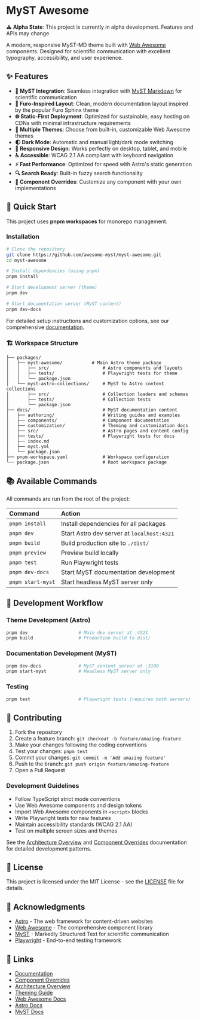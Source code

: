 # MyST Awesome

⚠️ **Alpha State**: This project is currently in alpha development. Features and APIs may change.

A modern, responsive MyST-MD theme built with [Web Awesome](https://webawesome.com) components. Designed for scientific communication with excellent typography, accessibility, and user experience.

## ✨ Features

- **📝 MyST Integration**: Seamless integration with [MyST Markdown](https://mystmd.org) for scientific communication
- **🎨 Furo-Inspired Layout**: Clean, modern documentation layout inspired by the popular Furo Sphinx theme
- **🌐 Static-First Deployment**: Optimized for sustainable, easy hosting on CDNs with minimal infrastructure requirements
- **🎨 Multiple Themes**: Choose from built-in, customizable Web Awesome themes
- **🌓 Dark Mode**: Automatic and manual light/dark mode switching
- **📱 Responsive Design**: Works perfectly on desktop, tablet, and mobile
- **♿ Accessible**: WCAG 2.1 AA compliant with keyboard navigation
- **⚡ Fast Performance**: Optimized for speed with Astro's static generation
- **🔍 Search Ready**: Built-in fuzzy search functionality 
- **🔧 Component Overrides**: Customize any component with your own implementations

## 🚀 Quick Start

This project uses **pnpm workspaces** for monorepo management.

### Installation

```sh
# Clone the repository
git clone https://github.com/awesome-myst/myst-awesome.git
cd myst-awesome

# Install dependencies (using pnpm)
pnpm install

# Start development server (theme)
pnpm dev

# Start documentation server (MyST content)
pnpm dev-docs
```

For detailed setup instructions and customization options, see our comprehensive [documentation](./docs/).

### 🏗️ Workspace Structure

```
├── packages/
│   ├── myst-awesome/           # Main Astro theme package
│   │   ├── src/                    # Astro components and layouts
│   │   ├── tests/                  # Playwright tests for theme
│   │   └── package.json
│   └── myst-astro-collections/     # MyST to Astro content collections
│       ├── src/                    # Collection loaders and schemas
│       ├── tests/                  # Collection tests
│       └── package.json
├── docs/                           # MyST documentation content
│   ├── authoring/                  # Writing guides and examples
│   ├── components/                 # Component documentation
│   ├── customization/              # Theming and customization docs
│   ├── src/                        # Astro pages and content config
│   ├── tests/                      # Playwright tests for docs
│   ├── index.md
│   ├── myst.yml
│   └── package.json
├── pnpm-workspace.yaml             # Workspace configuration
└── package.json                    # Root workspace package
```

## 📚 Available Commands

All commands are run from the root of the project:

| Command                    | Action                                           |
| :------------------------- | :----------------------------------------------- |
| `pnpm install`             | Install dependencies for all packages           |
| `pnpm dev`                 | Start Astro dev server at `localhost:4321`      |
| `pnpm build`               | Build production site to `./dist/`              |
| `pnpm preview`             | Preview build locally                            |
| `pnpm test`                | Run Playwright tests                             |
| `pnpm dev-docs`            | Start MyST documentation development             |
| `pnpm start-myst`          | Start headless MyST server only                 |

## 🎯 Development Workflow

### Theme Development (Astro)
```sh
pnpm dev                   # Main dev server at :4321
pnpm build                 # Production build to dist/
```

### Documentation Development (MyST)
```sh
pnpm dev-docs              # MyST content server at :3100
pnpm start-myst            # Headless MyST server only
```

### Testing
```sh
pnpm test                  # Playwright tests (requires both servers)
```

## 🤝 Contributing

1. Fork the repository
2. Create a feature branch: `git checkout -b feature/amazing-feature`
3. Make your changes following the coding conventions
4. Test your changes: `pnpm test`
5. Commit your changes: `git commit -m 'Add amazing feature'`
6. Push to the branch: `git push origin feature/amazing-feature`
7. Open a Pull Request

### Development Guidelines

- Follow TypeScript strict mode conventions
- Use Web Awesome components and design tokens
- Import Web Awesome components in `<script>` blocks
- Write Playwright tests for new features
- Maintain accessibility standards (WCAG 2.1 AA)
- Test on multiple screen sizes and themes

See the [Architecture Overview](./docs/components/architecture.md) and [Component Overrides](./docs/components/overrides.md) documentation for detailed development patterns.

## 📝 License

This project is licensed under the MIT License - see the [LICENSE](LICENSE) file for details.

## 🙏 Acknowledgments

- [Astro](https://astro.build) - The web framework for content-driven websites
- [Web Awesome](https://webawesome.com) - The comprehensive component library
- [MyST](https://mystmd.org) - Markedly Structured Text for scientific communication
- [Playwright](https://playwright.dev) - End-to-end testing framework

## 🔗 Links

<!-- - [Live Demo](https://myst-awesome.netlify.app) -->
- [Documentation](./docs/)
- [Component Overrides](./docs/components/overrides.md)
- [Architecture Overview](./docs/components/architecture.md)
- [Theming Guide](./docs/customization/themes.md)
- [Web Awesome Docs](https://webawesome.com/docs/)
- [Astro Docs](https://docs.astro.build/)
- [MyST Docs](https://mystmd.org/guide/)
